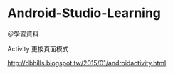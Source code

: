 # Android-Studio-Learning

＠學習資料

Activity 更換頁面模式

http://dbhills.blogspot.tw/2015/01/androidactivity.html
